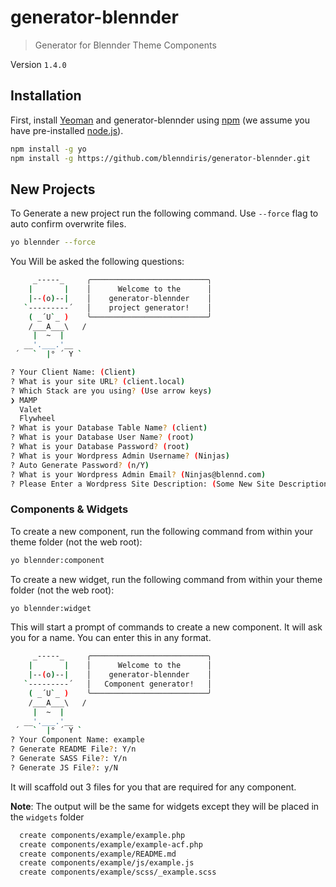 # generator-blennder

> Generator for Blennder Theme Components

Version `1.4.0`

## Installation

First, install [Yeoman](http://yeoman.io) and generator-blennder using [npm](https://www.npmjs.com/) (we assume you have pre-installed [node.js](https://nodejs.org/)).

```bash
npm install -g yo
npm install -g https://github.com/blenndiris/generator-blennder.git
```

## New Projects

To Generate a new project run the following command. Use `--force` flag to auto confirm overwrite files.

```bash
yo blennder --force
```



You Will be asked the following questions:
```bash
     _-----_     ╭──────────────────────────╮
    |       |    │      Welcome to the      │
    |--(o)--|    │    generator-blennder    │
   `---------´   │    project generator!    │
    ( _´U`_ )    ╰──────────────────────────╯
    /___A___\   /
     |  ~  |
   __'.___.'__
 ´   `  |° ´ Y `

? Your Client Name: (Client)
? What is your site URL? (client.local)
? Which Stack are you using? (Use arrow keys)
❯ MAMP
  Valet
  Flywheel
? What is your Database Table Name? (client)
? What is your Database User Name? (root)
? What is your Database Password? (root)
? What is your Wordpress Admin Username? (Ninjas)
? Auto Generate Password? (n/Y)
? What is your Wordpress Admin Email? (Ninjas@blennd.com)
? Please Enter a Wordpress Site Description: (Some New Site Description)
```

### Components & Widgets

To create a new component, run the following command from within your theme folder (not the web root):

```bash
yo blennder:component
```

To create a new widget, run the following command from within your theme folder (not the web root):

```bash
yo blennder:widget
```

This will start a prompt of commands to create a new component. It will ask you for a name. You can enter this in any format.

```bash
     _-----_     ╭──────────────────────────╮
    |       |    │      Welcome to the      │
    |--(o)--|    │    generator-blennder    │
   `---------´   │   Component generator!   │
    ( _´U`_ )    ╰──────────────────────────╯
    /___A___\   /
     |  ~  |
   __'.___.'__
 ´   `  |° ´ Y `
? Your Component Name: example
? Generate README File?: Y/n
? Generate SASS File?: Y/n
? Generate JS File?: y/N
```

It will scaffold out 3 files for you that are required for any component.

**Note**: The output will be the same for widgets except they will be placed in the `widgets` folder

```bash
  create components/example/example.php
  create components/example/example-acf.php
  create components/example/README.md
  create components/example/js/example.js
  create components/example/scss/_example.scss
```
